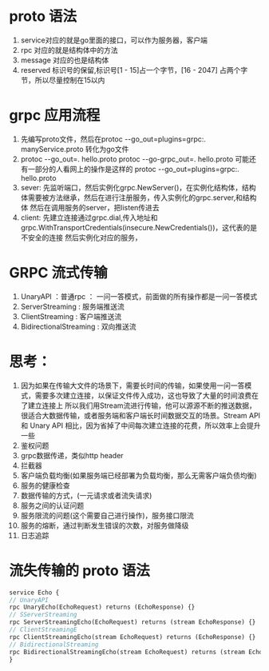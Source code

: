 # proto 语法
1. service对应的就是go里面的接口，可以作为服务器，客户端
2. rpc 对应的就是结构体中的方法
3. message 对应的也是结构体
4. reserved 标识号的保留,标识号[1 - 15]占一个字节，[16 - 2047] 占两个字节，所以尽量控制在15以内

# grpc 应用流程
1. 先编写proto文件，然后在protoc --go_out=plugins=grpc:.  manyService.proto 转化为go文件
2. protoc --go_out=. hello.proto
   protoc --go-grpc_out=. hello.proto 可能还有一部分的人看网上的操作是这样的 protoc --go_out=plugins=grpc:. hello.proto
2. sever:
   先监听端口，然后实例化grpc.NewServer()，在实例化结构体，结构体需要被方法继承，然后在进行注册服务，传入实例化的grpc.server,和结构体
   然后在调用服务的server，把listen传进去
3. client:
   先建立连接通过grpc.dial,传入地址和grpc.WithTransportCredentials(insecure.NewCredentials())，这代表的是不安全的连接
   然后实例化对应的服务，
# GRPC 流式传输
1. UnaryAPI ：普通rpc ： 一问一答模式，前面做的所有操作都是一问一答模式
2. ServerStreaming : 服务端推送流
3. ClientStreaming : 客户端推送流
4. BidirectionalStreaming : 双向推送流

# 思考：
1. 因为如果在传输大文件的场景下，需要长时间的传输，如果使用一问一答模式，需要多次建立连接，以保证文件传入成功，这也导致了大量的时间浪费在了建立连接上
所以我们用Stream流进行传输，他可以源源不断的推送数据，很适合大数据传输，或者服务端和客户端长时间数据交互的场景。Stream API 和 Unary API 相比，因为省掉了中间每次建立连接的花费，所以效率上会提升一些
2. 鉴权问题
3. grpc数据传递，类似http header
4. 拦截器
5. 客户端负载均衡(如果服务端已经部署为负载均衡，那么无需客户端负债均衡)
6. 服务的健康检查
7. 数据传输的方式，(一元请求或者流失请求)
8. 服务之间的认证问题
9. 服务限流的问题(这个需要自己进行操作)，服务接口限流
10. 服务的熔断，通过判断发生错误的次数，对服务做降级
11. 日志追踪 

# 流失传输的 proto 语法

```proto
service Echo {
// UnaryAPI
rpc UnaryEcho(EchoRequest) returns (EchoResponse) {}
// SServerStreaming
rpc ServerStreamingEcho(EchoRequest) returns (stream EchoResponse) {}
// ClientStreamingE
rpc ClientStreamingEcho(stream EchoRequest) returns (EchoResponse) {}
// BidirectionalStreaming
rpc BidirectionalStreamingEcho(stream EchoRequest) returns (stream EchoResponse) {}
}
```


